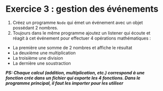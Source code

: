 # Exercice 3 : gestion des événements

1. Créez un programme `Node` qui émet un événement avec un objet possédant 2 nombres.
2. Toujours dans le même programme ajoutez un listener qui écoute et réagit à cet événement pour effectuer 4 opérations mathématiques :
- La première une somme de 2 nombres et affiche le résultat
- La deuxième une multiplication
- La troisième une division
- La dernière une soustraction

***PS: Chaque calcul (addition, multiplication, etc.) correspond à une fonction crée dans un fichier qui exporte les 4 fonctions.
Dans le programme principal, il faut les importer pour les utiliser***